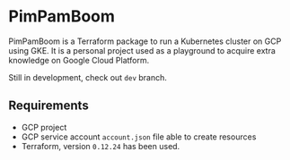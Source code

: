 # PimPamBoom

PimPamBoom is a Terraform package to run a Kubernetes cluster on GCP using GKE. It is a personal project used as a playground to acquire extra knowledge on Google Cloud Platform.

Still in development, check out `dev` branch.


## Requirements

- GCP project
- GCP service account `account.json` file able to create resources
- Terraform, version `0.12.24` has been used.

